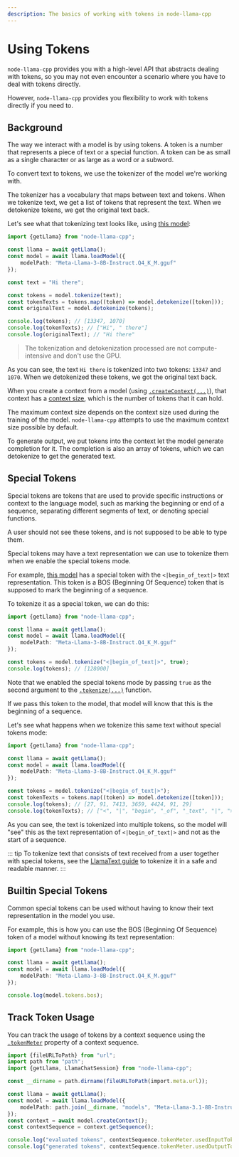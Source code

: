 ```yaml
---
description: The basics of working with tokens in node-llama-cpp
---
```

# Using Tokens
`node-llama-cpp` provides you with a high-level API that abstracts dealing with tokens,
so you may not even encounter a scenario where you have to deal with tokens directly.

However, `node-llama-cpp` provides you flexibility to work with tokens directly if you need to.

## Background
The way we interact with a model is by using tokens.
A token is a number that represents a piece of text or a special function.
A token can be as small as a single character or as large as a word or a subword.

To convert text to tokens, we use the tokenizer of the model we're working with.

The tokenizer has a vocabulary that maps between text and tokens.
When we tokenize text, we get a list of tokens that represent the text.
When we detokenize tokens, we get the original text back.

Let's see what that tokenizing text looks like, using [this model](https://huggingface.co/mradermacher/Meta-Llama-3-8B-Instruct-GGUF/blob/main/Meta-Llama-3-8B-Instruct.Q4_K_M.gguf):
```typescript
import {getLlama} from "node-llama-cpp";

const llama = await getLlama();
const model = await llama.loadModel({
    modelPath: "Meta-Llama-3-8B-Instruct.Q4_K_M.gguf"
});

const text = "Hi there";

const tokens = model.tokenize(text);
const tokenTexts = tokens.map((token) => model.detokenize([token]));
const originalText = model.detokenize(tokens);

console.log(tokens); // [13347, 1070]
console.log(tokenTexts); // ["Hi", " there"]
console.log(originalText); // "Hi there"
```

> The tokenization and detokenization processed are not compute-intensive and don't use the GPU.

As you can see, the text `Hi there` is tokenized into two tokens: `13347` and `1070`.
When we detokenized these tokens, we got the original text back.

When you create a context from a model (using [`.createContext(...)`](../api/classes/LlamaModel#createcontext)),
that context has a [context size](../api/type-aliases/LlamaEmbeddingContextOptions#contextsize), which is the number of tokens that it can hold.

The maximum context size depends on the context size used during the training of the model.
`node-llama-cpp` attempts to use the maximum context size possible by default.

To generate output, we put tokens into the context let the model generate completion for it.
The completion is also an array of tokens, which we can detokenize to get the generated text.


## Special Tokens
Special tokens are tokens that are used to provide specific instructions or context to the language model,
such as marking the beginning or end of a sequence, separating different segments of text,
or denoting special functions.

A user should not see these tokens, and is not supposed to be able to type them.

Special tokens may have a text representation we can use to tokenize them when we enable the special tokens mode.

For example, [this model](https://huggingface.co/mradermacher/Meta-Llama-3-8B-Instruct-GGUF/blob/main/Meta-Llama-3-8B-Instruct.Q4_K_M.gguf)
has a special token with the `<|begin_of_text|>` text representation.
This token is a BOS (Beginning Of Sequence) token that is supposed to mark the beginning of a sequence.

To tokenize it as a special token, we can do this:
```typescript
import {getLlama} from "node-llama-cpp";

const llama = await getLlama();
const model = await llama.loadModel({
    modelPath: "Meta-Llama-3-8B-Instruct.Q4_K_M.gguf"
});

const tokens = model.tokenize("<|begin_of_text|>", true);
console.log(tokens); // [128000]
```
Note that we enabled the special tokens mode by passing `true` as the second argument to the [`.tokenize(...)`](../api/classes/LlamaModel.md#tokenize) function.

If we pass this token to the model, that model will know that this is the beginning of a sequence.

Let's see what happens when we tokenize this same text without special tokens mode:
```typescript
import {getLlama} from "node-llama-cpp";

const llama = await getLlama();
const model = await llama.loadModel({
    modelPath: "Meta-Llama-3-8B-Instruct.Q4_K_M.gguf"
});

const tokens = model.tokenize("<|begin_of_text|>");
const tokenTexts = tokens.map((token) => model.detokenize([token]));
console.log(tokens); // [27, 91, 7413, 3659, 4424, 91, 29]
console.log(tokenTexts); // ["<", "|", "begin", "_of", "_text", "|", ">"]
```

As you can see, the text is tokenized into multiple tokens, so the model will "see" this as the text representation of `<|begin_of_text|>` and not as the start of a sequence.

::: tip
To tokenize text that consists of text received from a user together with special tokens, see the [LlamaText guide](./llama-text.md) to tokenize it in a safe and readable manner.
:::


## Builtin Special Tokens
Common special tokens can be used without having to know their text representation in the model you use.

For example, this is how you can use the BOS (Beginning Of Sequence) token of a model without knowing its text representation:
```typescript
import {getLlama} from "node-llama-cpp";

const llama = await getLlama();
const model = await llama.loadModel({
    modelPath: "Meta-Llama-3-8B-Instruct.Q4_K_M.gguf"
});

console.log(model.tokens.bos);
```

## Track Token Usage
You can track the usage of tokens by a context sequence using the [`.tokenMeter`](../api/classes/LlamaContextSequence.md#tokenmeter) property of a context sequence.

```typescript
import {fileURLToPath} from "url";
import path from "path";
import {getLlama, LlamaChatSession} from "node-llama-cpp";

const __dirname = path.dirname(fileURLToPath(import.meta.url));

const llama = await getLlama();
const model = await llama.loadModel({
    modelPath: path.join(__dirname, "models", "Meta-Llama-3.1-8B-Instruct.Q4_K_M.gguf")
});
const context = await model.createContext();
const contextSequence = context.getSequence();

console.log("evaluated tokens", contextSequence.tokenMeter.usedInputTokens)
console.log("generated tokens", contextSequence.tokenMeter.usedOutputTokens)
```
